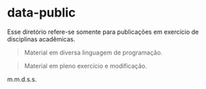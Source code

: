 # data-public

Esse diretório refere-se somente para publicações em exercício de disciplinas acadêmicas.

>Material em diversa linguagem de programação.

>Material em pleno exercício e modificação.

m.m.d.s.s.
